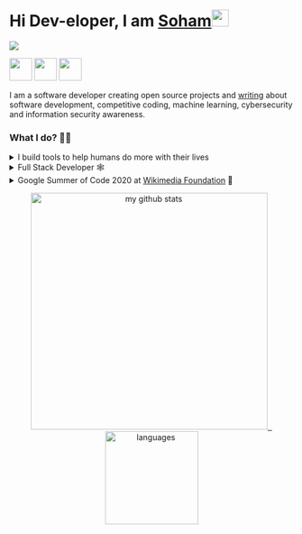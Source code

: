 <h1>Hi Dev-eloper, I am <a href="https://sohamp.dev/">Soham</a><img src="https://github.com/und3fined-v01d/und3fined-v01d/blob/master/gifs/hello.gif" width="30px"></h1>
<img src="https://github.com/und3fined-v01d/und3fined-v01d/blob/master/banner.png"/>

<a href="https://www.linkedin.com/in/soham-parekh"><img src="https://github.com/und3fined-v01d/und3fined-v01d/blob/master/logos/linkedin.png" width="40" /></a>
<a href="https://www.facebook.com/soham.parekh.14/"><img src="https://github.com/und3fined-v01d/und3fined-v01d/blob/master/logos/facebook.png" width="40" /></a>
<a href="mailto:soham.parekh1998@gmail.com"><img src="https://github.com/und3fined-v01d/und3fined-v01d/blob/master/logos/gmail.png" width="40" /></a>

<p>
I am a software developer creating open source projects and <a href="https://sohamp.dev/hi">writing</a> about software development, competitive coding, machine learning, cybersecurity and information security awareness.
</p>

<h3>What I do? 👨‍💻</h3>
<details>
<summary>I build tools to help humans do more with their lives</summary>
<ul>
  <li><a href="https://github.com/und3fined-v01d/hydrabot">Hydrabot</a></li>
  <li><a href="https://github.com/und3fined-v01d/Friend.ly">Friend.ly</a></li>
  <li><a href="https://github.com/und3fined-v01d/apply-by-ai">Apply by AI</a></li>
  <li><a href="https://github.com/und3fined-v01d/vite.js">ViteJS</a></li>
  <li><a href="https://github.com/und3fined-v01d/jest-puppeteer-mediawiki">jest-puppeteer-mediawiki</li>
  <li><a href="https://github.com/und3fined-v01d/Soham-s-coding-notes">My Coding Notes</a></li>
</ul>
the list goes on...
</details>
<details>
<summary>Full Stack Developer 🕸</summary>
  <ul>
    <li><a href="https://sohamp.dev">Web</a></li>
    <li><a href="https://sohamp.dev/blog">Blog</a></li>
    <li><a href="https://jagdankarmohan.netlify.app">Mohan Jagdankar Portfolio</a></li>
    <li><a href="https://github.com/und3fined-v01d/hljs_web">EditorFolio</a></li>
    <li><a href="https://github.com/und3fined-v01d/i-need-some-space">i-need-some-space</a></li>
  </ul>
</details>
<details>
  <summary>Google Summer of Code 2020 at <a href="https://wikimediafoundation.org/">Wikimedia Foundation</a> 🤖</summary>
  <ul>
    <li>Evaluating alternatives for their existing browser automation framework</li>
    <li>Primarily worked with Puppeteer, Cypress, WebdriverIO and Microsoft Playwright</li>
    <li>Working around implementing video recording with Jest and Puppeteer</li>
  </ul>
</details>

<a align="center" href="https://sohamp.dev">
    <p align="center">
      <img src="https://github-readme-stats.vercel.app/api?username=und3fined-v01d&show_icons=true&theme=tokyonight" alt="my github stats" width="420"/>
      &nbsp;
      <img src="https://github-readme-stats.vercel.app/api/top-langs/?username=und3fined-v01d&layout=compact&theme=tokyonight" alt="languages" height="165">
    </p>
</a>
